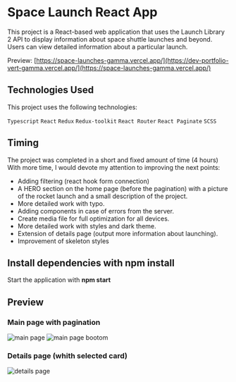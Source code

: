 # Space Launch React App

This project is a React-based web application that uses the Launch Library 2 API to display information about space shuttle launches and beyond. Users can view detailed information about a particular launch.

Preview: [https://space-launches-gamma.vercel.app/](https://dev-portfolio-vert-gamma.vercel.app/](https://space-launches-gamma.vercel.app/)

## Technologies Used

This project uses the following technologies:

`Typescript`
`React`
`Redux`
`Redux-toolkit`
`React Router`
`React Paginate`
`SCSS`

## Timing
The project was completed in a short and fixed amount of time (4 hours)
With more time, I would devote my attention to improving the next points:
- Adding filtering (react hook form connection)
- A HERO section on the home page (before the pagination) with a picture of the rocket launch and a small description of the project.
- More detailed work with typo.
- Adding components in case of errors from the server.
- Create media file for full optimization for all devices.
- More detailed work with styles and dark theme.
- Extension of details page (output more information about launching).
- Improvement of skeleton styles

## Install dependencies with npm install
Start the application with **npm start**


## Preview 
### Main page with pagination
![main page](https://github.com/NikitaKlimuk/Space-Launches/assets/44801567/c0b58592-9fde-4ea1-8ac8-08325bab9cd5)
![main page bootom](https://github.com/NikitaKlimuk/Space-Launches/assets/44801567/a757f315-1ff3-4691-8286-177135b16abf)

### Details page (whith selected card)
![details page](https://github.com/NikitaKlimuk/Space-Launches/assets/44801567/e5751eb6-d20c-4bd0-a1bc-2467d1869620)

